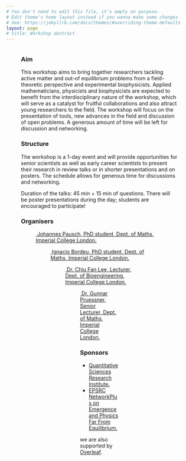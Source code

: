 ```yaml
---
# You don't need to edit this file, it's empty on purpose.
# Edit theme's home layout instead if you wanna make some changes
# See: https://jekyllrb.com/docs/themes/#overriding-theme-defaults
layout: page
# title: Workshop abstract
---
```


<figure>
<img src="../figs/Red-billed_quelea_flocking_at_waterhole.png" style="max-width: 800px;"
alt="" />

<p>
<h3>Aim</h3>
</p>

This workshop aims to bring together researchers tackling active matter and out-of equilibrium problems from a field-theoretic perspective and experimental biophysicists. Applied mathematicians, physicists and biophysicists are expected to benefit from the interdisciplinary nature of the workshop, which will serve as a catalyst for fruitful collaborations and also attract young researchers to the field. The workshop will focus on the presentation of tools, new advances in the field and discussion of open problems. A generous amount of time will be left for discussion and networking. 

<p>
<h3>Structure</h3>
</p>
The workshop is a 1-day event and will provide opportunities for senior scientists as well as early career scientists to present their research in review talks or in shorter presentations and on posters. The schedule allows for generous time for discussions and networking. 

Duration of the talks: 45 min + 15 min of questions.
There will be poster presentations during the day; students are encouraged to participate!

<p>
<h3>Organisers</h3>
</p>

<figure>
<a href="http://www.imperial.ac.uk/people/j.pausch15">
<img src="../figs/Johannes_Pausch.jpg" style="max-width: 100px;"
alt="" />
Johannes Pausch, PhD student, Dept. of Maths, Imperial College London.
</a>

<figure>
<a href="https://www.researchgate.net/profile/Ignacio_Bordeu">
<img src="../figs/Ignacio_Bordeu.png" style="max-width: 100px;"
alt="" />
Ignacio Bordeu, PhD student, Dept. of Maths, Imperial College London.
</a>

<figure>
<a href="http://www.bg.ic.ac.uk/research/c.lee/index.html">
<img src="../figs/Chiu_Fan_Lee.jpeg" style="max-width: 100px;"
alt="" />
Dr. Chiu Fan Lee, Lecturer, Dept. of Bioengineering, Imperial College London.
</a>

<figure>
<a href="http://wwwf.imperial.ac.uk/~pruess/">
<img src="../figs/Gunnar_Pruessner.jpg" style="max-width: 100px;"
alt="" />
Dr. Gunnar Pruessner, Senior Lecturer, Dept. of Maths, Imperial College London.
</a>

<p>
<h3>Sponsors</h3>
<ul type="square">
<li><a href="http://www.imperial.ac.uk/quantitative-sciences-institute/about/"> Quantitative Sciences Research Institute.</a></li>
<li><a href="https://emneq.org/"> EPSRC NetworkPlus on Emergence and Physics Far From Equilibrium.</a></li>
</ul>
we are also supported by <a href="https://www.overleaf.com/"> Overleaf</a>.
</p>